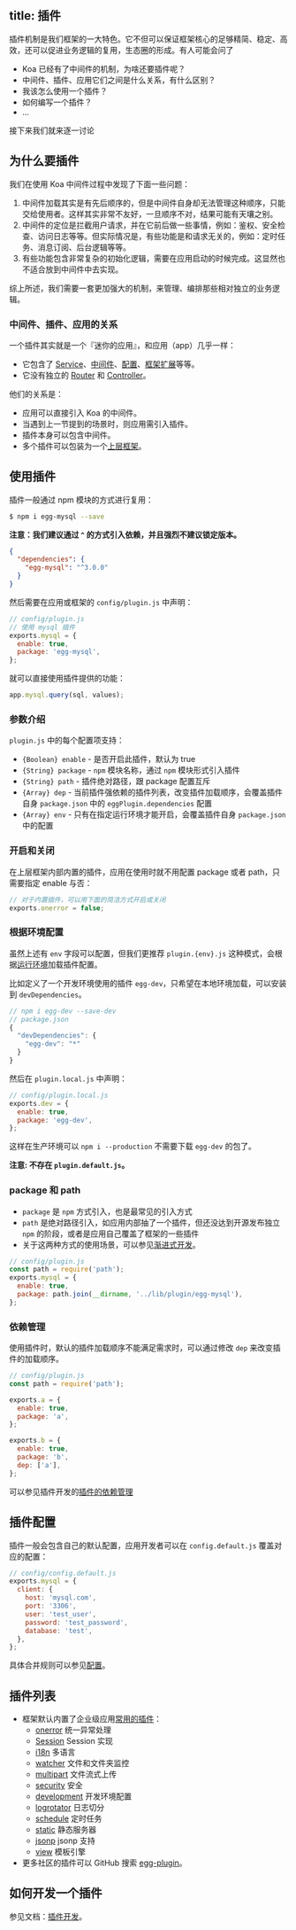 title: 插件
---

插件机制是我们框架的一大特色。它不但可以保证框架核心的足够精简、稳定、高效，还可以促进业务逻辑的复用，生态圈的形成。有人可能会问了

- Koa 已经有了中间件的机制，为啥还要插件呢？
- 中间件、插件、应用它们之间是什么关系，有什么区别？
- 我该怎么使用一个插件？
- 如何编写一个插件？
- ...

接下来我们就来逐一讨论

## 为什么要插件

我们在使用 Koa 中间件过程中发现了下面一些问题：

1. 中间件加载其实是有先后顺序的，但是中间件自身却无法管理这种顺序，只能交给使用者。这样其实非常不友好，一旦顺序不对，结果可能有天壤之别。
2. 中间件的定位是拦截用户请求，并在它前后做一些事情，例如：鉴权、安全检查、访问日志等等。但实际情况是，有些功能是和请求无关的，例如：定时任务、消息订阅、后台逻辑等等。
3. 有些功能包含非常复杂的初始化逻辑，需要在应用启动的时候完成。这显然也不适合放到中间件中去实现。

综上所述，我们需要一套更加强大的机制，来管理、编排那些相对独立的业务逻辑。

### 中间件、插件、应用的关系

一个插件其实就是一个『迷你的应用』，和应用（app）几乎一样：
- 它包含了 [Service](./service.md)、[中间件](./middleware.md)、[配置](./config.md)、[框架扩展](./extend.md)等等。
- 它没有独立的 [Router](./router.md) 和 [Controller](./controller.md)。

他们的关系是：
- 应用可以直接引入 Koa 的中间件。
- 当遇到上一节提到的场景时，则应用需引入插件。
- 插件本身可以包含中间件。
- 多个插件可以包装为一个[上层框架](../advanced/framework.md)。

## 使用插件

插件一般通过 npm 模块的方式进行复用：

```bash
$ npm i egg-mysql --save
```

**注意：我们建议通过 `^` 的方式引入依赖，并且强烈不建议锁定版本。**

```json
{
  "dependencies": {
    "egg-mysql": "^3.0.0"
  }
}
```

然后需要在应用或框架的 `config/plugin.js` 中声明：

```js
// config/plugin.js
// 使用 mysql 插件
exports.mysql = {
  enable: true,
  package: 'egg-mysql',
};
```

就可以直接使用插件提供的功能：

```js
app.mysql.query(sql, values);
```

### 参数介绍

`plugin.js` 中的每个配置项支持：  
- `{Boolean} enable` - 是否开启此插件，默认为 true  
- `{String} package` - `npm` 模块名称，通过 `npm` 模块形式引入插件  
- `{String} path` - 插件绝对路径，跟 package 配置互斥  
- `{Array} dep` - 当前插件强依赖的插件列表，改变插件加载顺序，会覆盖插件自身 `package.json` 中的 `eggPlugin.dependencies` 配置  
- `{Array} env` - 只有在指定运行环境才能开启，会覆盖插件自身 `package.json` 中的配置

### 开启和关闭

在上层框架内部内置的插件，应用在使用时就不用配置 package 或者 path，只需要指定 enable 与否：

```js
// 对于内置插件，可以用下面的简洁方式开启或关闭
exports.onerror = false;
```

### 根据环境配置

虽然上述有 `env` 字段可以配置，但我们更推荐 `plugin.{env}.js` 这种模式，会根据[运行环境](../basics/env.md)加载插件配置。

比如定义了一个开发环境使用的插件 `egg-dev`，只希望在本地环境加载，可以安装到 `devDependencies`。

```js
// npm i egg-dev --save-dev
// package.json
{
  "devDependencies": {
    "egg-dev": "*"
  }
}
```

然后在 `plugin.local.js` 中声明：

```js
// config/plugin.local.js
exports.dev = {
  enable: true,
  package: 'egg-dev',
};
```

这样在生产环境可以 `npm i --production` 不需要下载 `egg-dev` 的包了。

**注意: 不存在 `plugin.default.js`。**

### package 和 path

- `package` 是 `npm` 方式引入，也是最常见的引入方式
- `path` 是绝对路径引入，如应用内部抽了一个插件，但还没达到开源发布独立 `npm` 的阶段，或者是应用自己覆盖了框架的一些插件
- 关于这两种方式的使用场景，可以参见[渐进式开发](../tutorials/progressive.md)。

```js
// config/plugin.js
const path = require('path');
exports.mysql = {
  enable: true,
  package: path.join(__dirname, '../lib/plugin/egg-mysql'),
};
```

### 依赖管理

使用插件时，默认的插件加载顺序不能满足需求时，可以通过修改 `dep` 来改变插件的加载顺序。

```js
// config/plugin.js
const path = require('path');

exports.a = {
  enable: true,
  package: 'a',
};

exports.b = {
  enable: true,
  package: 'b',
  dep: ['a'],
};
```

可以参见插件开发的[插件的依赖管理](../advanced/plugin.html#插件的依赖管理)

## 插件配置

插件一般会包含自己的默认配置，应用开发者可以在 `config.default.js` 覆盖对应的配置：

```js
// config/config.default.js
exports.mysql = {
  client: {
    host: 'mysql.com',
    port: '3306',
    user: 'test_user',
    password: 'test_password',
    database: 'test',
  },
};
```

具体合并规则可以参见[配置](./config.md)。

## 插件列表

- 框架默认内置了企业级应用[常用的插件](https://eggjs.org/zh-cn/plugins/)：
  - [onerror](https://github.com/eggjs/egg-onerror) 统一异常处理
  - [Session](https://github.com/eggjs/egg-session) Session 实现
  - [i18n](https://github.com/eggjs/egg-i18n) 多语言
  - [watcher](https://github.com/eggjs/egg-watcher) 文件和文件夹监控
  - [multipart](https://github.com/eggjs/egg-multipart) 文件流式上传
  - [security](https://github.com/eggjs/egg-security) 安全
  - [development](https://github.com/eggjs/egg-development) 开发环境配置
  - [logrotator](https://github.com/eggjs/egg-logrotator) 日志切分
  - [schedule](https://github.com/eggjs/egg-schedule) 定时任务
  - [static](https://github.com/eggjs/egg-static) 静态服务器
  - [jsonp](https://github.com/eggjs/egg-jsonp) jsonp 支持
  - [view](https://github.com/eggjs/egg-view) 模板引擎
- 更多社区的插件可以 GitHub 搜索 [egg-plugin](https://github.com/topics/egg-plugin)。

## 如何开发一个插件

参见文档：[插件开发](../advanced/plugin.md)。
